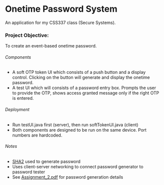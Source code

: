 # Onetime Password System
An application for my CSS337 class (Secure Systems).

### Project Objective:
To create an event-based onetime password.

###### Components
* A soft OTP token UI which consists of a push button and a display control. Clicking on the button will generate and display the onetime password.
* A test UI which will consists of a password entry box. Prompts the user to provide the OTP, shows access granted message only if the right OTP is entered.

###### Deployment
* Run testUI.java first (server), then run softTokenUI.java (client)
* Both components are designed to be run on the same device. Port numbers are hardcoded.

###### Notes
* [SHA2](https://en.wikipedia.org/wiki/SHA-2) used to generate password
* Uses client-server networking to connect password generator to password tester
* See [Assignment_2.pdf](https://github.com/GGoziker/Onetime-Password-System/blob/master/Assignment_2.pdf) for password generation details
